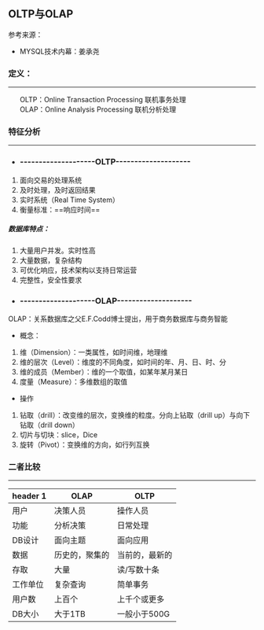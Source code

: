 ## OLTP与OLAP
参考来源：
- MYSQL技术内幕：姜承尧
### 定义：
---
&nbsp;&nbsp;&nbsp;&nbsp;&nbsp;&nbsp;OLTP：Online Transaction Processing 联机事务处理<br>
&nbsp;&nbsp;&nbsp;&nbsp;&nbsp;&nbsp;OLAP：Online Analysis Processing 联机分析处理<br>
### 特征分析

---

- ### --------------------OLTP--------------------
1. 面向交易的处理系统
1. 及时处理，及时返回结果
1. 实时系统（Real Time System）
1. 衡量标准：==响应时间==
##### 数据库特点：
1. 大量用户并发。实时性高
1. 大量数据，复杂结构
1. 可优化响应，技术架构以支持日常运营
2. 完整性，安全性要求

- ### --------------------OLAP--------------------
OLAP：关系数据库之父E.F.Codd博士提出，用于商务数据库与商务智能<br>
- 概念：
1. 维（Dimension）：一类属性，如时间维，地理维
1. 维的层次（Level）：维度的不同角度，如时间的年、月、日、时、分
1. 维的成员（Member）：维的一个取值，如某年某月某日
1. 度量（Measure）：多维数组的取值
- 操作
1. 钻取（drill）：改变维的层次，变换维的粒度。分向上钻取（drill up）与向下钻取（drill down）
1. 切片与切块：slice，Dice
1. 旋转（Pivot）：变换维的方向，如行列互换

### 二者比较

---


header 1 | OLAP| OLTP
---|---|---
用户 | 决策人员| 操作人员
功能 | 分析决策| 日常处理
DB设计 | 面向主题| 面向应用
数据 | 历史的，聚集的| 当前的，最新的
存取 | 大量| 读/写数十条
工作单位 | 复杂查询| 简单事务
用户数 | 上百个| 上千个或更多
DB大小| 大于1TB| 一般小于500G





